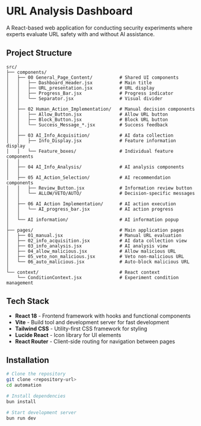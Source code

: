 # URL Analysis Dashboard

A React-based web application for conducting security experiments where experts evaluate URL safety with and without AI assistance.

## Project Structure

```
src/
├── components/
│   ├── 00 General_Page_Content/          # Shared UI components
│   │   ├── Dashboard_Header.jsx          # Main title
│   │   ├── URL_presentation.jsx          # URL display
│   │   ├── Progress_Bar.jsx              # Progress indicator
│   │   └── Separator.jsx                 # Visual divider
│   │
│   ├── 02 Human_Action_Implementation/   # Manual decision components
│   │   ├── Allow_Button.jsx              # Allow URL button
│   │   ├── Block_Button.jsx              # Block URL button
│   │   └── Success_Message_*.jsx         # Success feedback
│   │
│   ├── 03 AI_Info_Acquisition/           # AI data collection
│   │   ├── Info_Display.jsx              # Feature information display
│   │   └── Feature_boxes/                # Individual feature components
│   │
│   ├── 04 AI_Info_Analysis/              # AI analysis components
│   │
│   ├── 05 AI_Action_Selection/           # AI recommendation components
│   │   ├── Review_Button.jsx             # Information review button
│   │   └── ALLOW/VETO/AUTO/              # Decision-specific messages
│   │
│   ├── 06 AI Action Implementation/      # AI action execution
│   │   └── AI_progress_bar.jsx           # AI action progress
│   │
│   └── AI information/                   # AI information popup
│
├── pages/                                # Main application pages
│   ├── 01_manual.jsx                     # Manual URL evaluation
│   ├── 02_info_acquisition.jsx           # AI data collection view
│   ├── 03_info_analysis.jsx              # AI analysis view
│   ├── 04_allow_malicious.jsx            # Allow malicious URL
│   ├── 05_veto_non_malicious.jsx         # Veto non-malicious URL
│   └── 06_auto_malicious.jsx             # Auto-block malicious URL
│
└── context/                              # React context
    └── ConditionContext.jsx              # Experiment condition management
```



## Tech Stack

- **React 18** - Frontend framework with hooks and functional components
- **Vite** - Build tool and development server for fast development
- **Tailwind CSS** - Utility-first CSS framework for styling
- **Lucide React** - Icon library for UI elements
- **React Router** - Client-side routing for navigation between pages

## Installation

```bash
# Clone the repository
git clone <repository-url>
cd automation

# Install dependencies
bun install

# Start development server
bun run dev
```

